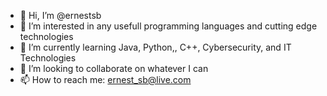- 👋 Hi, I’m @ernestsb
- 👀 I’m interested in any usefull programming languages and cutting edge technologies
- 🌱 I’m currently learning Java, Python,, C++, Cybersecurity, and IT Technologies
- 💞️ I’m looking to collaborate on whatever I can
- 📫 How to reach me: ernest_sb@live.com

<!---
ernestsb/ernestsb is a ✨ special ✨ repository because its `README.md` (this file) appears on your GitHub profile.
You can click the Preview link to take a look at your changes.
--->
